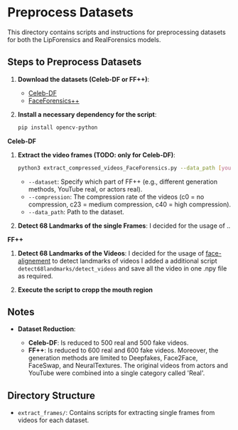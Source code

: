 # Preprocess Datasets

This directory contains scripts and instructions for preprocessing datasets for both the LipForensics and RealForensics models.

## Steps to Preprocess Datasets

1. **Download the datasets (Celeb-DF or FF++)**:

    - [Celeb-DF](https://github.com/yuezunli/celeb-deepfakeforensics) 
    - [FaceForensics++](https://github.com/ondyari/FaceForensics) 


2. **Install a necessary dependency for the script**:
    ```sh    
    pip install opencv-python
    ```

**Celeb-DF**

1. **Extract the video frames (TODO: only for Celeb-DF)**:
    ```sh    
    python3 extract_compressed_videos_FaceForensics.py --data_path [yourLocalPath]/RealForensics/data/Forensics --dataset all --compression c23
    ```
    - `--dataset`: Specify which part of FF++ (e.g., different generation methods, YouTube real, or actors real).
    - `--compression`: The compression rate of the videos (c0 = no compression, c23 = medium compression, c40 = high compression).
    - `--data_path`: Path to the dataset.


2. **Detect 68 Landmarks of the single Frames**:
    I decided for the usage of ..

**FF++**

1. **Detect 68 Landmarks of the Videos**:
    I decided for the usage of [face-alignement](https://github.com/1adrianb/face-alignment) to detect landmarks of videos I added a additional script `detect68landmarks/detect_videos` and save all the video in one .npy file as required.

2. **Execute the script to cropp the mouth region**
   

## Notes

- **Dataset Reduction**:
  
    - **Celeb-DF**: Is reduced to 500 real and 500 fake videos.
    - **FF++**: Is reduced to 600 real and 600 fake videos. Moreover, the generation methods are limited to Deepfakes, Face2Face, FaceSwap, and NeuralTextures. The original videos from actors and YouTube were combined into a single category called 'Real'.


## Directory Structure

- `extract_frames/`: Contains scripts for extracting single frames from videos for each dataset.
